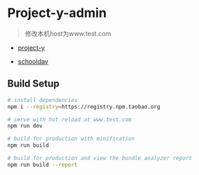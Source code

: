 # Project-y-admin

> 修改本机host为www.test.com

- [project-y](https://github.com/YRGroup/y)

- [schoolday](https://github.com/YRGroup/schoolday)

## Build Setup

``` bash
# install dependencies
npm i --registry=https://registry.npm.taobao.org

# serve with hot reload at www.test.com
npm run dev

# build for production with minification
npm run build

# build for production and view the bundle analyzer report
npm run build --report
```

